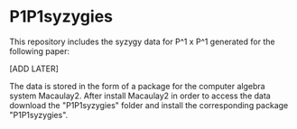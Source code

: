 # P1P1syzygies
This repository includes the syzygy data for P^1 x P^1 generated for the following paper: 

[ADD LATER]

The data is stored in the form of a package for the computer algebra system Macaulay2. After install Macaulay2 in order to access the data download the "P1P1syzygies" folder and install the corresponding package "P1P1syzygies". 
